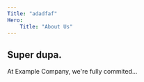 ```yaml
---
Title: "adadfaf"
Hero:
    Title: "About Us"
---
```


## Super dupa.

At Example Company, we're fully commited...